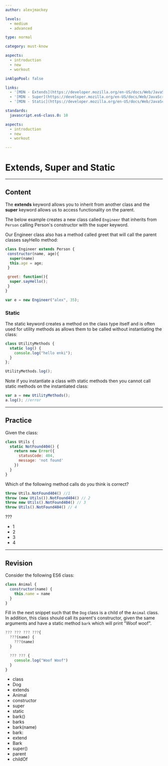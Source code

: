 ```yaml
---
author: alexjmackey

levels:
  - medium
  - advanced

type: normal

category: must-know

aspects:
  - introduction
  - new
  - workout

inAlgoPool: false

links:
  - '[MDN - Extends](https://developer.mozilla.org/en-US/docs/Web/JavaScript/Reference/Classes/extends){website}'
  - '[MDN - Super](https://developer.mozilla.org/en-US/docs/Web/JavaScript/Reference/Operators/super){website}'
  - '[MDN - Static](https://developer.mozilla.org/en-US/docs/Web/JavaScript/Reference/Classes/static){website}'

standards:
  javascript.es6-class.0: 10

aspects:
  - introduction
  - new
  - workout

---
```

# Extends, Super and Static

---
## Content

The **extends** keyword allows you to inherit from another class and the **super** keyword allows us to access functionality on the parent.

The below example creates a new class called `Engineer` that inherits from `Person` calling Person's constructor with the super keyword.

Our Engineer class also has a method called greet that will call the parent classes sayHello method:

```javascript
class Engineer extends Person {
 constructor(name, age){
  super(name)
  this.age = age;
 }

 greet: function(){
  super.sayHello();
 }
}

var e = new Engineer("alex", 35);
```

### Static

The static keyword creates a method on the class type itself and is often used for utility methods as allows them to be called without instantiating the class:

```javascript
class UtilityMethods {
  static log() {
    console.log("hello enki");
  }
};

UtilityMethods.log();
```

Note if you instantiate a class with static methods then you cannot call static methods on the instantiated class:

```javascript
var a = new UtilityMethods();
a.log(); //error
```

---
## Practice

Given the class:

```javascript
class Utils {
  static NotFound404() {
    return new Error({
      statusCode: 404,
      message: 'not found'
    })
  }
}
```

Which of the following method calls do you think is correct?

```javascript
throw Utils.NotFound404() //1
throw (new Utils()).NotFound404() // 2
throw new Utils().NotFound404() // 3
throw Utils().NotFound404() // 4
```

???

* 1
* 2
* 3
* 4

---
## Revision

Consider the following ES6 class:

```javascript
class Animal {
  constructor(name) {
    this.name = name
  }
}
```

Fill in the next snippet such that the `Dog` class is a child of the `Animal` class. In addition, this class should call its parent's constructor, given the same arguments and have a static method `bark` which will print "Woof woof".

```javascript
??? ??? ??? ???{
  ???(name) {
    ???(name)
  }

  ??? ??? {
    console.log("Woof Woof")
  }
}
```

* class
* Dog
* extends
* Animal
* constructor
* super
* static
* bark()
* barks
* bark(name)
* bark:
* extend
* Bark
* super()
* parent
* childOf
